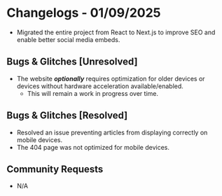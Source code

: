 # Changelogs - 01/09/2025
- Migrated the entire project from React to Next.js to improve SEO and enable better social media embeds.

## Bugs & Glitches [Unresolved]
- The website **_optionally_** requires optimization for older devices or devices without hardware acceleration available/enabled.
  - This will remain a work in progress over time.
 
## Bugs & Glitches [Resolved]
- Resolved an issue preventing articles from displaying correctly on mobile devices.
- The 404 page was not optimized for mobile devices.

## Community Requests
- N/A
